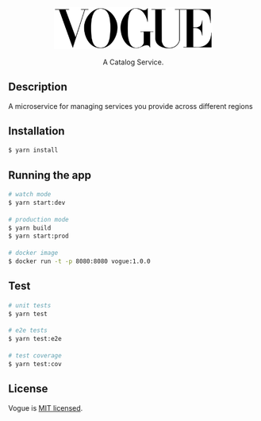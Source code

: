 <p align="center">
  <a href="https://github.com/JonathanDagan/vogue" target="blank"><img src="./assets/VOGUE_LOGO.svg" width="320" alt="Vogue Logo" /></a>
</p>

[circleci-image]: https://img.shields.io/circleci/build/github/nestjs/nest/master?token=abc123def456
[circleci-url]: https://circleci.com/gh/nestjs/nest

  <p align="center">A Catalog Service.</p>
    <p align="center">

## Description

A microservice for managing services you provide across different regions

## Installation

```bash
$ yarn install
```

## Running the app

```bash
# watch mode
$ yarn start:dev

# production mode
$ yarn build
$ yarn start:prod

# docker image
$ docker run -t -p 8080:8080 vogue:1.0.0
```

## Test

```bash
# unit tests
$ yarn test

# e2e tests
$ yarn test:e2e

# test coverage
$ yarn test:cov
```

## License

Vogue is [MIT licensed](LICENSE).
